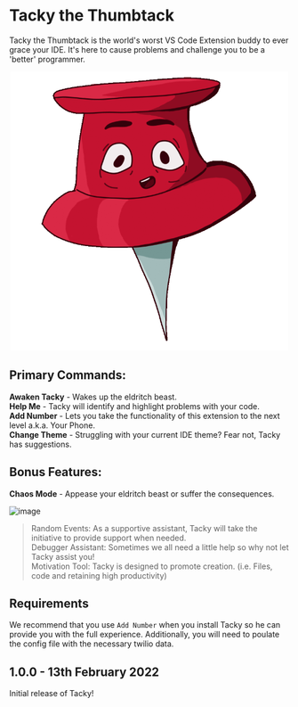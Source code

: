 # Tacky the Thumbtack

Tacky the Thumbtack is the world's worst VS Code Extension buddy to ever grace your IDE. It's here to cause problems and challenge you to be a 'better' programmer.
<p align = "center"><img src = "https://github.com/FrogRats/Tacky-the-Thumbtack/blob/main/Assets/tackyHappy.gif" width = "500" height = "500"></p>  


## Primary Commands:
**Awaken Tacky** - Wakes up the eldritch beast.  
**Help Me** - Tacky will identify and highlight problems with your code.  
**Add Number** - Lets you take the functionality of this extension to the next level a.k.a. Your Phone.  
**Change Theme** - Struggling with your current IDE theme? Fear not, Tacky has suggestions.  

## Bonus Features:
**Chaos Mode** - Appease your eldritch beast or suffer the consequences.  

![image](https://user-images.githubusercontent.com/56484022/153745847-bfc877bc-af7f-4ce3-9340-335b3c85c3e3.png)


> Random Events: As a supportive assistant, Tacky will take the initiative to provide support when needed.  
> Debugger Assistant: Sometimes we all need a little help so why not let Tacky assist you!  
> Motivation Tool: Tacky is designed to promote creation. (i.e. Files, code and retaining high productivity)  

## Requirements
We recommend that you use `Add Number` when you install Tacky so he can provide you with the full experience. Additionally, you will need to poulate the config file with the necessary twilio data.

## 1.0.0 - 13th February 2022

Initial release of Tacky!
